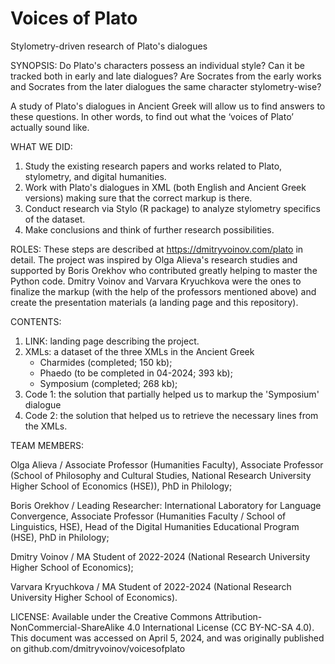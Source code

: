 # Voices of Plato
Stylometry-driven research of Plato's dialogues

SYNOPSIS:
Do Plato's characters possess an individual style?
Can it be tracked both in early and late dialogues?
Are Socrates from the early works and Socrates from the later dialogues the same character stylometry-wise?

A study of Plato's dialogues in Ancient Greek will allow us to find answers to these questions.
In other words, to find out what the ‘voices of Plato’ actually sound like.

WHAT WE DID:
1. Study the existing research papers and works related to Plato, stylometry, and digital humanities.
2. Work with Plato's dialogues in XML (both English and Ancient Greek versions) making sure that the correct markup is there.
3. Conduct research via Stylo (R package) to analyze stylometry specifics of the dataset.
4. Make conclusions and think of further research possibilities.

ROLES:
These steps are described at https://dmitryvoinov.com/plato in detail. The project was inspired by Olga Alieva's research studies and supported by Boris Orekhov who contributed greatly helping to master the Python code. Dmitry Voinov and Varvara Kryuchkova were the ones to finalize the markup (with the help of the professors mentioned above) and create the presentation materials (a landing page and this repository).

CONTENTS:
1. LINK: landing page describing the project.
2. XMLs: a dataset of the three XMLs in the Ancient Greek
   - Charmides (completed; 150 kb);
   - Phaedo (to be completed in 04-2024; 393 kb);
   - Symposium (completed; 268 kb);
4. Code 1: the solution that partially helped us to markup the 'Symposium' dialogue
5. Code 2: the solution that helped us to retrieve the necessary lines from the XMLs.

TEAM MEMBERS:

Olga Alieva / Associate Professor (Humanities Faculty), Associate Professor (School of Philosophy and Cultural Studies, National Research University Higher School of Economics (HSE)), PhD in Philology;

Boris Orekhov / Leading Researcher: International Laboratory for Language Convergence, Associate Professor (Humanities Faculty / School of Linguistics, HSE), Head of the Digital Humanities Educational Program (HSE), PhD in Philology;

Dmitry Voinov / MA Student of 2022-2024 (National Research University Higher School of Economics);

Varvara Kryuchkova / MA Student of 2022-2024 (National Research University Higher School of Economics).

LICENSE:
Available under the Creative Commons Attribution-NonCommercial-ShareAlike 4.0 International License (CC BY-NC-SA 4.0). This document was accessed on April 5, 2024, and was originally published on github.com/dmitryvoinov/voicesofplato
